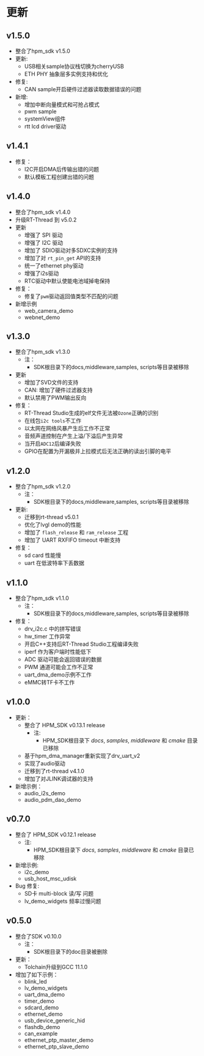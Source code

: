 # 更新

## v1.5.0

- 整合了hpm_sdk v1.5.0
- 更新:
    - USB相关sample协议栈切换为cherryUSB
    - ETH PHY 抽象层多实例支持和优化
- 修复:
    - CAN sample开启硬件过滤器读取数据错误的问题
- 新增:
    - 增加中断向量模式和可抢占模式
    - pwm sample
    - systemView组件
    - rtt lcd driver驱动

## v1.4.1
- 修复：
  - I2C开启DMA后传输出错的问题
  - 默认模板工程创建出错的问题

## v1.4.0

- 整合了hpm_sdk v1.4.0
- 升级RT-Thread 到 v5.0.2
- 更新
    - 增强了 SPI 驱动
    - 增强了 I2C 驱动
    - 增加了 SDIO驱动对多SDXC实例的支持
    - 增加了对 `rt_pin_get` API的支持
    - 统一了ethernet phy驱动
    - 增强了i2s驱动
    - RTC驱动中默认使能电池域掉电保持
- 修复：
    - 修复了`pwm`驱动返回值类型不匹配的问题
- 新增示例
    - web_camera_demo
    - webnet_demo

## v1.3.0

- 整合了hpm_sdk v1.3.0
    - 注：
        - SDK根目录下的docs,middleware,samples, scripts等目录被移除
- 更新
    - 增加了SVD文件的支持
    - CAN: 增加了硬件过滤器支持
    - 默认禁用了PWM输出反向
- 修复：
    - RT-Thread Studio生成的elf文件无法被`Ozone`正确的识别
    - 在线包`i2c tools`不工作
    - 以太网在网络风暴产生后工作不正常
    - 音频声道控制在产生上溢/下溢后产生异常
    - 当开启`ADC12`后编译失败
    - GPIO在配置为开漏极并上拉模式后无法正确的读出引脚的电平

## v1.2.0

- 整合了hpm_sdk v1.2.0
    - 注：
        - SDK根目录下的docs,middleware,samples, scripts等目录被移除
- 更新:
    - 迁移到rt-thread v5.0.1
    - 优化了lvgl demo的性能
    - 增加了 `flash_release` 和 `ram_release` 工程
    - 增加了 UART RXFIFO timeout 中断支持
- 修复：
    - sd card 性能慢
    - uart 在低波特率下丢数据

## v1.1.0

- 整合了hpm_sdk v1.1.0
    - 注：
        - SDK根目录下的docs,middleware,samples, scripts等目录被移除
- 修复：
    - drv_i2c.c 中的拼写错误
    - hw_timer 工作异常
    - 开启C++支持后RT-Thread Studio工程编译失败
    - iperf 作为客户端时性能低下
    - ADC 驱动可能会返回错误的数据
    - PWM 通道可能会工作不正常
    - uart_dma_demo示例不工作
    - eMMC转TF卡不工作

## v1.0.0

- 更新：
    - 整合了 HPM_SDK v0.13.1 release
        - 注:
            - HPM_SDK根目录下 *docs*, *samples*, *middleware* 和 *cmake* 目录已移除
    - 基于hpm_dma_manager重新实现了drv_uart_v2
    - 实现了audio驱动
    - 迁移到了rt-thread v4.1.0
    - 增加了对JLINK调试器的支持
- 新增示例：
    - audio_i2s_demo
    - audio_pdm_dao_demo

## v0.7.0

- 整合了 HPM_SDK v0.12.1 release
    - 注:
        - HPM_SDK根目录下 *docs*, *samples*, *middleware* 和 *cmake* 目录已移除
- 新增示例:
    - i2c_demo
    - usb_host_msc_udisk
- Bug 修复:
    - SD卡 multi-block 读/写 问题
    - lv_demo_widgets 频率过慢问题

## v0.5.0

- 整合了SDK v0.10.0
    - 注：
        - SDK根目录下的doc目录被删除
- 更新：
    - Tolchain升级到GCC 11.1.0
- 增加了如下示例：
    - blink_led
    - lv_demo_widgets
    - uart_dma_demo
    - timer_demo
    - sdcard_demo
    - ethernet_demo
    - usb_device_generic_hid
    - flashdb_demo
    - can_example
    - ethernet_ptp_master_demo
    - ethernet_ptp_slave_demo